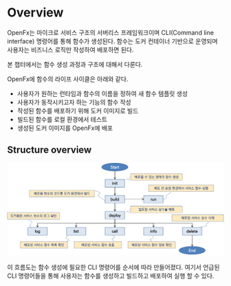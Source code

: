 Overview
====================================

OpenFx는 마이크로 서비스 구조의 서버리스 프레임워크이며 CLI(Command line interface) 명령어를 통해 함수가 생성된다. 함수는 도커 컨테이너 기반으로 운영되며 사용자는 비즈니스 로직만 작성하여 배포하면 된다. 

본 챕터에서는 함수 생성 과정과 구조에 대해서 다룬다.





OpenFx에 함수의 라이프 사이클은 아래와 같다.

- 사용자가 원하는 런타임과 함수의 이름을 정하여 새 함수 템플릿 생성
- 사용자가 동작시키고자 하는 기능의 함수 작성
- 작성된 함수를 배포하기 위해 도커 이미지로 빌드
- 빌드된 함수를 로컬 환경에서 테스트
- 생성된 도커 이미지를 OpenFx에 배포





## Structure overview

![cli_flow](./cli_flow.png)

이 흐름도는 함수 생성에 필요한 CLI 명령어를 순서에 따라 만들어졌다. 여기서 언급된 CLI 명령어들을 통해 사용자는 함수를 생성하고 빌드하고 배포하여 실행 할 수 있다.
